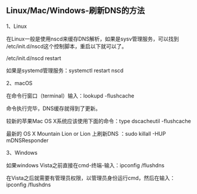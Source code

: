 ## Linux/Mac/Windows-刷新DNS的方法

1、Linux

在Linux一般是使用nscd来缓存DNS解析，如果是sysv管理服务，可以找到 /etc/init.d/nscd这个控制脚本，重启以下就可以了。

/etc/init.d/nscd restart

如果是systemd管理服务：systemctl restart nscd

2、macOS

在命令行窗口（terminal）输入：lookupd -flushcache

命令执行完毕，DNS缓存就得到了更新。

较新的苹果Mac OS X系统应该使用下面的命令：type dscacheutil -flushcache

最新的 OS X Mountain Lion or Lion 上刷新DNS ：sudo killall -HUP mDNSResponder

3、Windows

如果windows Vista之前直接在cmd-终端-输入：ipconfig /flushdns

在Vista之后就需要有管理员权限，以管理员身份运行cmd，然后在输入：ipconfig /flushdns